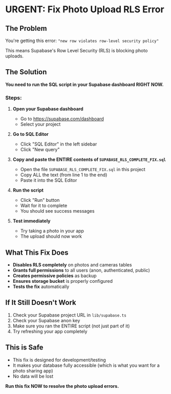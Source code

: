 # URGENT: Fix Photo Upload RLS Error

## The Problem
You're getting this error: `"new row violates row-level security policy"`

This means Supabase's Row Level Security (RLS) is blocking photo uploads.

## The Solution
**You need to run the SQL script in your Supabase dashboard RIGHT NOW.**

### Steps:

1. **Open your Supabase dashboard**
   - Go to https://supabase.com/dashboard
   - Select your project

2. **Go to SQL Editor**
   - Click "SQL Editor" in the left sidebar
   - Click "New query"

3. **Copy and paste the ENTIRE contents of `SUPABASE_RLS_COMPLETE_FIX.sql`**
   - Open the file `SUPABASE_RLS_COMPLETE_FIX.sql` in this project
   - Copy ALL the text (from line 1 to the end)
   - Paste it into the SQL Editor

4. **Run the script**
   - Click "Run" button
   - Wait for it to complete
   - You should see success messages

5. **Test immediately**
   - Try taking a photo in your app
   - The upload should now work

## What This Fix Does
- **Disables RLS completely** on photos and cameras tables
- **Grants full permissions** to all users (anon, authenticated, public)
- **Creates permissive policies** as backup
- **Ensures storage bucket** is properly configured
- **Tests the fix** automatically

## If It Still Doesn't Work
1. Check your Supabase project URL in `lib/supabase.ts`
2. Check your Supabase anon key
3. Make sure you ran the ENTIRE script (not just part of it)
4. Try refreshing your app completely

## This is Safe
- This fix is designed for development/testing
- It makes your database fully accessible (which is what you want for a photo sharing app)
- No data will be lost

**Run this fix NOW to resolve the photo upload errors.**